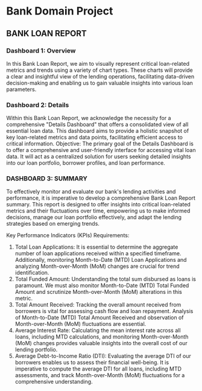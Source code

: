 # Bank Domain Project

## BANK LOAN REPORT

### Dashboard 1: Overview

In this Bank Loan Report, we aim to visually represent critical loan-related metrics and trends using a variety of chart types. These charts will provide a clear and insightful view of the lending operations, facilitating data-driven decision-making and enabling us to gain valuable insights into various loan parameters. 

### Dashboard 2: Details

Within this Bank Loan Report, we acknowledge the necessity for a comprehensive "Details Dashboard" that offers a consolidated view of all essential loan data. This dashboard aims to provide a holistic snapshot of key loan-related metrics and data points, facilitating efficient access to critical information.
Objective:
The primary goal of the Details Dashboard is to offer a comprehensive and user-friendly interface for accessing vital loan data. It will act as a centralized solution for users seeking detailed insights into our loan portfolio, borrower profiles, and loan performance.

### DASHBOARD 3: SUMMARY

To effectively monitor and evaluate our bank's lending activities and performance, it is imperative to develop a comprehensive Bank Loan Report summary. This report  is designed to offer insights into critical loan-related metrics and their fluctuations over time, empowering us to make informed decisions, manage our loan portfolio effectively, and adapt the lending strategies based on emerging trends.

Key Performance Indicators (KPIs) Requirements:
1. Total Loan Applications: It is essential to determine the aggregate number of loan applications received within a specified timeframe. Additionally, monitoring Month-to-Date (MTD) Loan Applications and analyzing Month-over-Month (MoM) changes are crucial for trend identification.
2. Total Funded Amount: Understanding the total sum disbursed as loans is paramount. We must also monitor Month-to-Date (MTD) Total Funded Amount and scrutinize Month-over-Month (MoM) alterations in this metric.
3. Total Amount Received: Tracking the overall amount received from borrowers is vital for assessing cash flow and loan repayment. Analysis of Month-to-Date (MTD) Total Amount Received and observation of Month-over-Month (MoM) fluctuations are essential.
4. Average Interest Rate: Calculating the mean interest rate across all loans, including MTD calculations, and monitoring Month-over-Month (MoM) changes provides valuable insights into the overall cost of our lending portfolio.
5. Average Debt-to-Income Ratio (DTI): Evaluating the average DTI of our borrowers enables us to assess their financial well-being. It is imperative to compute the average DTI for all loans, including MTD assessments, and track Month-over-Month (MoM) fluctuations for a comprehensive understanding.

